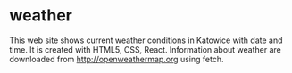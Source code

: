 # weather

This web site shows current weather conditions in Katowice with date and time.
It is created with HTML5, CSS, React.
Information about weather are downloaded from http://openweathermap.org using fetch.
